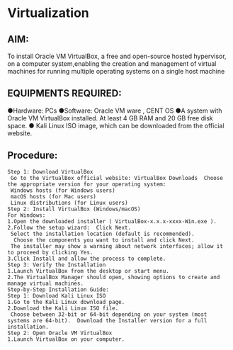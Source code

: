 # Virtualization
## AIM:
To install Oracle VM VirtualBox, a free and open-source hosted hypervisor, on a computer system,enabling the creation and management of virtual machines for running multiple operating systems on a single host machine
## EQUIPMENTS REQUIRED:
●Hardware: PCs
●Software: Oracle VM ware  , CENT OS 
●A system with Oracle VM VirtualBox installed.  At least 4 GB RAM and 20 GB free disk space.
●  Kali Linux ISO image, which can be downloaded from the official website.

## Procedure:
```
Step 1: Download VirtualBox
 Go to the VirtualBox official website: VirtualBox Downloads  Choose the appropriate version for your operating system:
 Windows hosts (for Windows users)
 macOS hosts (for Mac users)
 Linux distributions (for Linux users)
Step 2: Install VirtualBox (Windows/macOS)
For Windows:
1.Open the downloaded installer ( VirtualBox-x.x.x-xxxx-Win.exe ).
2.Follow the setup wizard:  Click Next.
 Select the installation location (default is recommended).
  Choose the components you want to install and click Next.
 The installer may show a warning about network interfaces; allow it to proceed by clicking Yes.
3.Click Install and allow the process to complete.
Step 3: Verify the Installation
1.Launch VirtualBox from the desktop or start menu.
2.The VirtualBox Manager should open, showing options to create and manage virtual machines.
Step-by-Step Installation Guide:
Step 1: Download Kali Linux ISO
1.Go to the Kali Linux download page.
2.Download the Kali Linux ISO file.
 Choose between 32-bit or 64-bit depending on your system (most systems are 64-bit).  Download the Installer version for a full installation.
Step 2: Open Oracle VM VirtualBox
1.Launch VirtualBox on your computer.
```
